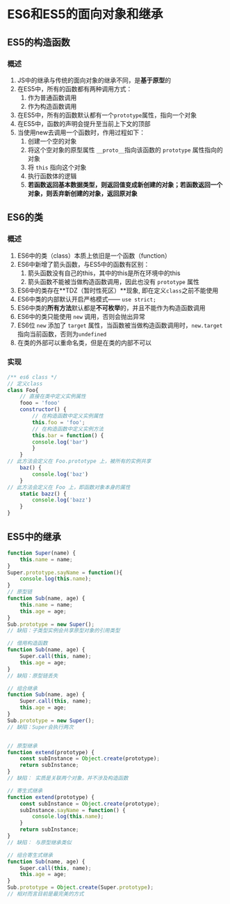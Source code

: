 
# ES6和ES5的面向对象和继承
## ES5的构造函数
### 概述
1. JS中的继承与传统的面向对象的继承不同，是**基于原型**的
2. 在ES5中，所有的函数都有两种调用方式：
    1. 作为普通函数调用
    2. 作为构造函数调用
3. 在ES5中，所有的函数默认都有一个`prototype`属性，指向一个对象
4. 在ES5中，函数的声明会提升至当前上下文的顶部
4. 当使用new去调用一个函数时，作用过程如下：
    1. 创建一个空的对象
    2. 将这个空对象的原型属性 `__proto__`指向该函数的 `prototype` 属性指向的对象
    3. 将 `this` 指向这个对象
    4. 执行函数体的逻辑
    5. **若函数返回基本数据类型，则返回值变成新创建的对象；若函数返回一个对象，则丢弃新创建的对象，返回原对象**

## ES6的类
### 概述
1. ES6中的类（class）本质上依旧是一个函数（function）
2. ES6中新增了箭头函数，与ES5中的函数有区别：
    1. 箭头函数没有自己的this，其中的this是所在环境中的this
    2. 箭头函数不能被当做构造函数调用，因此也没有 `prototype` 属性
3. ES6中的类存在**TDZ（暂时性死区）**现象, 即在定义`class`之前不能使用
4. ES6中类的内部默认开启严格模式—— `use strict;`
5. ES6中类的**所有方法**默认都是**不可枚举**的，并且不能作为构造函数调用
6. ES6中的类只能使用 `new` 调用，否则会抛出异常
7. ES6位 `new` 添加了 `target` 属性，当函数被当做构造函数调用时，`new.target` 指向当前函数，否则为`undefined`
8. 在类的外部可以重命名类，但是在类的内部不可以

### 实现
```js
/** es6 class */
// 定义class
class Foo{
    // 直接在类中定义实例属性
    fooo = 'fooo'
    constructor() {
        // 在构造函数中定义实例属性
        this.foo = 'foo';
        // 在构造函数中定义实例方法
        this.bar = function() {
        console.log('bar')
        }
    }
// 此方法会定义在 Foo.prototype 上，被所有的实例共享
    baz() {
        console.log('baz')
    }
// 此方法会定义在 Foo 上，即函数对象本身的属性
    static bazz() {
        console.log('bazz')
    }
}

```

## ES5中的继承
```javascript
function Super(name) {
    this.name = name;
}
Super.prototype.sayName = function(){
    console.log(this.name);
}
// 原型链
function Sub(name, age) {
    this.name = name;
    this.age = age;
}
Sub.prototype = new Super();
// 缺陷：子类型实例会共享原型对象的引用类型

// 借用构造函数
function Sub(name, age) {
    Super.call(this, name);
    this.age = age;
}
// 缺陷：原型链丢失

// 组合继承
function Sub(name, age) {
    Super.call(this, name);
    this.age = age;
}
Sub.prototype = new Super();
// 缺陷：Super会执行两次


// 原型继承
function extend(prototype) {
    const subInstance = Object.create(prototype);
    return subInstance;
}
// 缺陷： 实质是关联两个对象，并不涉及构造函数

// 寄生式继承
function extend(prototype) {
    const subInstance = Object.create(prototype);
    subInstance.sayName = function() {
        console.log(this.name);
    }
    return subInstance;
}
// 缺陷： 与原型继承类似

// 组合寄生式继承
function Sub(name, age) {
    Super.call(this, name);
    this.age = age;
}
Sub.prototype = Object.create(Super.prototype);
// 相对而言目前是最完美的方式
```

